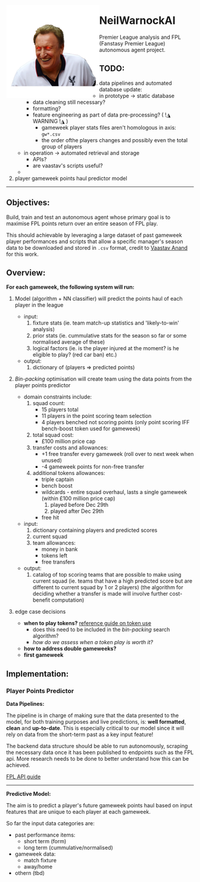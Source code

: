 <img src="./assets/daddyNeil.png" height="250" align="left"></img>

# NeilWarnockAI

Premier League analysis and FPL (Fanstasy Premier League) autonomous agent project.

## TODO:

1. data pipelines and automated database update:
	- in prototype -> static database
		* data cleaning still necessary?
		* formatting?
		* feature engineering as part of data pre-processing? ( !◮ WARNING !◮ )
			- gameweek player stats files aren't homologous in axis: `gw*.csv`
			- the order ofthe players changes and possibly even the total group of players
	- in operation -> automated retrieval and storage
		* APIs?
		* are vaastav's scripts useful?
	- 
2. player gameweek points haul predictor model

---

## Objectives:

Build, train and test an autonomous agent whose primary goal is to maximise FPL points return over an entire season
of FPL play.

This should achievable by leveraging a large dataset of past gameweek player performances and scripts that allow
a specific manager's season data to be downloaded and stored in `.csv` format, credit to
[Vaastav Anand](https://github.com/vaastav) for this work.

## Overview:

__For each gameweek, the following system will run:__

1. Model (algorithm + NN classifier) will predict the points haul of each player in the league
	- input:
		1. fixture stats (ie. team match-up statistics and 'likely-to-win' analysis)
		2. prior stats (ie. cummulative stats for the season so far or some normalised average of these)
		3. logical factors (ie. is the player injured at the moment? is he eligible to play? (red car ban) etc.)
	- output:
		1. dictionary of (players => predicted points)

2. _Bin-packing_ optimisation will create team using the data points from the player points predictor
	- domain constraints include:
		1. squad count:
			* 15 players total
			* 11 players in the point scoring team selection
			* 4 players benched not scoring points (only point scoring IFF bench-boost token used for gameweek)
		2. total squad cost:
			* £100 million price cap
		3. transfer costs and allowances:
			* +1 free transfer every gameweek (roll over to next week when unused)
			* -4 gameweek points for non-free transfer
		4. additional tokens allowances:
			* triple captain
			* bench boost
			* wildcards - entire squad overhaul, lasts a single gameweek (within £100 million price cap)
				1. played before Dec 29th
				2. played after Dec 29th
			* free hit
	- input:
		1. dictionary containing players and predicted scores
		2. current squad
		3. team allowances:
			* money in bank
			* tokens left
			* free transfers
	- output:
		1. catalog of top scoring teams that are possible to make using current squad
		(ie. teams that have a high predicted score but are different to current squad by 1 or 2 players)
		(the algorithm for deciding whether a transfer is made will involve further cost-benefit computation)
3. edge case decisions
	- __when to play tokens?__
	[reference guide on token use](https://www.premierleague.com/news/790143)
		* does this need to be included in the _bin-packing_ search algorithm?
		* _how do we assess when a token play is worth it?_
	- __how to address double gameweeks?__
	- __first gameweek__

## Implementation:

### Player Points Predictor

__Data Pipelines:__

The pipeline is in charge of making sure that the data presented to the model, for both training purposes and
live predictions, is: __well formatted__, __clean__ and __up-to-date__.
This is especially critical to our model since it will rely on data from the short-term past as a key input feature!

The backend data structure should be able to run autonomously, scraping the necessary data once it has been published
to endpoints such as the FPL api.
More research needs to be done to better understand how this can be achieved.

[FPL API guide](https://medium.com/@frenzelts/fantasy-premier-league-api-endpoints-a-detailed-guide-acbd5598eb19)

---

__Predictive Model:__

The aim is to predict a player's future gameweek points haul based on input features that are unique to each player at
each gameweek.

So far the input data categories are:
- past performance items:
	- short term (form)
	- long term (cummulative/normalised)
- gameweek data:
	- match fixture
	- away/home
- othern (tbd)
